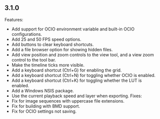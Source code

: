 ## 3.1.0
Features:
* Add support for OCIO environment variable and built-in OCIO configurations.
* Add 25 and 50 FPS speed options.
* Add buttons to clear keyboard shortcuts.
* Add a file browser option for showing hidden files.
* Add view position and zoom controls to the view tool, and a view zoom control to the tool bar.
* Make the timeline ticks more visible.
* Add a keyboard shortcut (Ctrl+G) for enabling the grid.
* Add a keyboard shortcut (Ctrl+N) for toggling whether OCIO is enabled.
* Add a keyboard shortcut (Ctrl+K) for toggling whether the LUT is enabled.
* Add a Windows NSIS package.
* Use the current playback speed and layer when exporting.
Fixes:
* Fix for image sequences with uppercase file extensions.
* Fix for building with BMD support.
* Fix for OCIO settings not saving.
